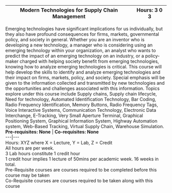 **Modern Technologies for Supply Chain Management** | **Hours: 3 0 3**  
---|---  
Emerging technologies have significant implications for us individually, but they also have profound consequences for firms, markets, governmental policy, and society in general. Whether you are an inventor who is developing a new technology, a manager who is considering using an emerging technology within your organization, an analyst who wants to predict the impact of an emerging technology on an industry, or a policy-maker charged with helping society benefit from emerging technologies, knowing how to analyze emerging technologies is critical. This course will help develop the skills to identify and analyze emerging technologies and their impact on firms, markets, policy, and society. Special emphasis will be given to the information collected and transmitted by new technologies and the opportunities and challenges associated with this information. Topics explore under this course include Supply chains, Supply chain lifecycle, Need for technology, Automated Identification Technology, Bar Coding, Radio Frequency Identification, Memory Buttons, Radio Frequency Tags, Voice Interactive Systems, Communication Technology, Electronic Data Interchange, E-Tracking, Very Small Aperture Terminal, Graphical Positioning System, Graphical Information System, Highway Automation system, Web-Based Tracking, Virtual Supply Chain, Warehouse Simulation.
**Pre-requisites: None** | **Co-requisites: None**  
---|---  
Hours: XYZ where X = Lecture, Y = Lab, Z = Credit  
All hours are per week.  
3 Lab hours constitute 1 credit hour  
1 credit hour implies 1 lecture of 50mins per academic week. 16 weeks in total.  
Pre-Requisite courses are courses required to be completed before this course may be taken  
Co-Requisite courses are courses required to be taken along with this course
